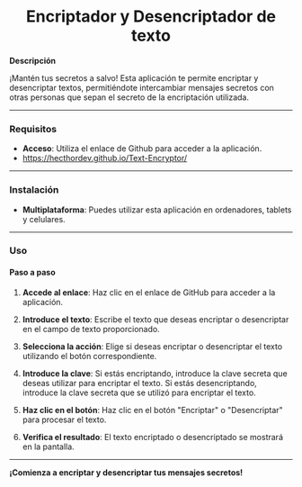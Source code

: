 <h1 align="center">Encriptador y Desencriptador de texto</h1>

**Descripción**

¡Mantén tus secretos a salvo! Esta aplicación te permite encriptar y desencriptar textos, permitiéndote intercambiar mensajes secretos con otras personas que sepan el secreto de la encriptación utilizada.

--------------
### **Requisitos**

* **Acceso**: Utiliza el enlace de Github para acceder a la aplicación.
* https://hecthordev.github.io/Text-Encryptor/

--------------
### **Instalación**

* **Multiplataforma**: Puedes utilizar esta aplicación en ordenadores, tablets y celulares.

--------------
### **Uso**

#### Paso a paso

1. **Accede al enlace**: Haz clic en el enlace de GitHub para acceder a la aplicación.

2. **Introduce el texto**: Escribe el texto que deseas encriptar o desencriptar en el campo de texto proporcionado.

3. **Selecciona la acción**: Elige si deseas encriptar o desencriptar el texto utilizando el botón correspondiente.

4. **Introduce la clave**: Si estás encriptando, introduce la clave secreta que deseas utilizar para encriptar el texto. Si estás desencriptando, introduce la clave secreta que se utilizó para encriptar el texto.

5. **Haz clic en el botón**: Haz clic en el botón "Encriptar" o "Desencriptar" para procesar el texto.

6. **Verifica el resultado**: El texto encriptado o desencriptado se mostrará en la pantalla.

--------------
**¡Comienza a encriptar y desencriptar tus mensajes secretos!**
